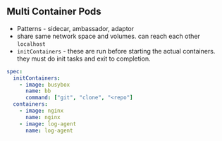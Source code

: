 ## Multi Container Pods
* Patterns - sidecar, ambassador, adaptor
* share same network space and volumes. can reach each other `localhost`
* `initContainers` - these are run before starting the actual containers. they must do init tasks and exit to completion.
```yaml
spec:
  initContainers:
    - image: busybox
      name: bb
      command: ["git", "clone", "<repo"]
  containers:
    - image: nginx
      name: nginx
    - image: log-agent
      name: log-agent
```